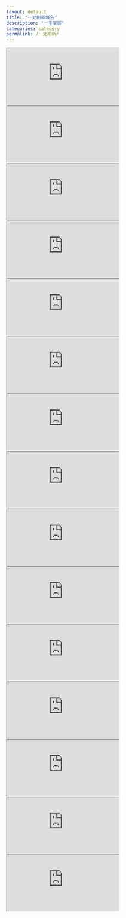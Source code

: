 ```yaml
---
layout: default
title: "一处刷新域名"
description: "一手掌握"
categories: category
permalink: /一处刷新/
--- 
```


<iframe class="my-domain" src="http://i-org.ga"></iframe>
<iframe class="my-domain" src="http://jobinson99.ga"></iframe>
<iframe class="my-domain" src="http://jobinson.ga"></iframe>
<iframe class="my-domain" src="http://gagi.ga"></iframe>
<iframe class="my-domain" src="http://cang.ga"></iframe>
<iframe class="my-domain" src="http://neng.ga"></iframe>
<iframe class="my-domain" src="http://nong.ga"></iframe>
<iframe class="my-domain" src="http://991080.ga"></iframe>
<iframe class="my-domain" src="http://geng.ga"></iframe>
<iframe class="my-domain" src="http://wiii.ga"></iframe>
<iframe class="my-domain" src="http://n-n-n.ga"></iframe>
<iframe class="my-domain" src="http://meiti.ga"></iframe>
<iframe class="my-domain" src="http://shang.ga"></iframe>
<iframe class="my-domain" src="http://huiwu.ga"></iframe>
<iframe class="my-domain" src="http://.ga"></iframe>


<script type="text/javascript">

</script>
